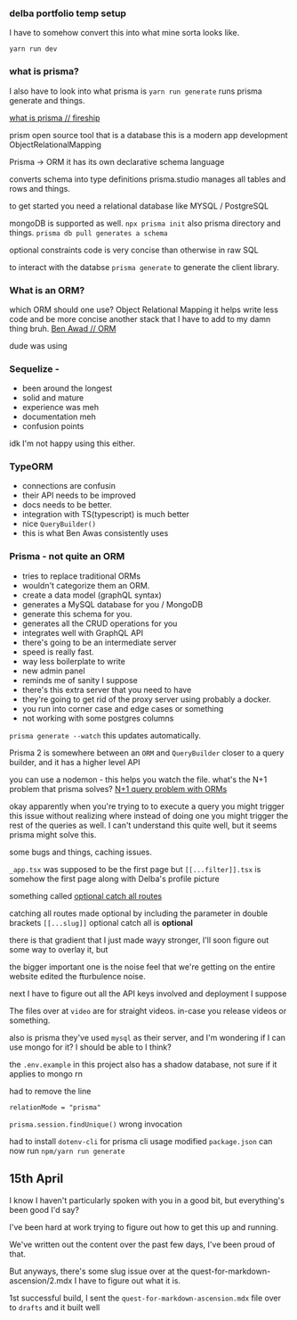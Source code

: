 ### delba portfolio temp setup

I have to somehow convert this into what mine sorta looks like.

```
yarn run dev
```

### what is prisma?

I also have to look into what prisma is
`yarn run generate` runs prisma generate and things.

[what is prisma // fireship](https://www.youtube.com/watch?v=rLRIB6AF2Dg)

prism open source tool that is a database
this is a modern app development
ObjectRelationalMapping

Prisma -> ORM
it has its own declarative schema language

converts schema into type definitions
prisma.studio manages all tables and rows and things.

to get started you need a relational database like MYSQL / PostgreSQL

mongoDB is supported as well.
```npx prisma init```
also prisma directory and things.
```prisma db pull generates a schema```

optional constraints
code is very concise than otherwise in raw SQL

to interact with the databse
`prisma generate` to generate the client library.


### What is an ORM?
which ORM should one use?
Object Relational Mapping it helps write less code and be more concise another stack that I have to add to my damn thing bruh.
[Ben Awad // ORM](https://www.youtube.com/watch?v=3Pxj-4IrOcs)

dude was using 
### Sequelize - 
- been around the longest
- solid and mature
- experience was meh
- documentation meh
- confusion points

idk I'm not happy using this either.

### TypeORM
- connections are confusin
- their API needs to be improved
- docs needs to be better.
- integration with TS(typescript) is much better
- nice `QueryBuilder()`  
- this is what Ben Awas consistently uses


### Prisma - not quite an ORM
- tries to replace traditional ORMs
- wouldn't categorize them an ORM.
- create a data model (graphQL syntax)
- generates a MySQL database for you / MongoDB
- generate this schema for you.
- generates all the CRUD operations for you
- integrates well with GraphQL API
- there's going to be an intermediate server
- speed is really fast.
- way less boilerplate to write
- new admin panel
- reminds me of sanity I suppose
- there's this extra server that you need to have
- they're going to get rid of the proxy server using probably a docker.
- you run into corner case and edge cases or something
- not working with some postgres columns


`prisma generate --watch` this updates automatically.

Prisma 2 is somewhere between an `ORM` and `QueryBuilder` closer to a query builder, and it has a higher level API

you can use a nodemon - this helps you watch the file.
what's the N+1 problem that prisma solves?
[N+1 query problem with ORMs](https://stackoverflow.com/questions/97197/what-is-the-n1-selects-problem-in-orm-object-relational-mapping)

okay apparently when you're trying to to execute a query you might trigger this issue without realizing where instead of doing one you might trigger the rest of the queries as well. I can't understand this quite well, but it seems prisma might solve this.

some bugs and things, caching issues.

`_app.tsx` was supposed to be the first page but
`[[...filter]].tsx` is somehow the first page along with Delba's profile picture



something called
[optional catch all routes](https://nextjs.org/docs/routing/dynamic-routes#optional-catch-all-routes)

catching all routes made optional by including the parameter in double brackets `[[...slug]]`
optional catch all is **optional**


there is that gradient that I just made wayy stronger, I'll soon figure out some way to overlay it, but

the bigger important one is the noise feel that we're getting on the entire website
edited the fturbulence noise.

next I have to figure out all the API keys involved and deployment I suppose

The files over at `video` are for straight videos. in-case you release videos or something.

also is prisma they've used `mysql` as their server, and I'm wondering if I can use mongo for it? I should be able to I think?

the `.env.example` in this project also has a shadow database, not sure if it applies to mongo rn

had to remove the line 
```prisma
relationMode = "prisma"
```

`prisma.session.findUnique()` wrong invocation

had to install `dotenv-cli` for prisma cli usage
modified `package.json` can now run 
`npm/yarn run generate`

## 15th April

I know I haven't particularly spoken with you in a good bit,
but everything's been good I'd say?

I've been hard at work trying to figure out how to get this up and running.

We've written out the content over the past few days, I've been proud of that.

But anyways,
there's some slug issue over at the quest-for-markdown-ascension/2.mdx
I have to figure out what it is.


1st successful build, I sent the `quest-for-markdown-ascension.mdx` file over to `drafts` and it built well